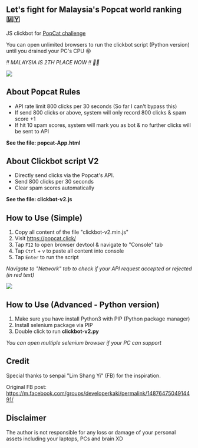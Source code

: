 ## Let's fight for Malaysia's Popcat world ranking 🇲🇾

JS clickbot for <a href="https://popcat.click/" target="_blank">PopCat challenge</a>

You can open unlimited browsers to run the clickbot script (Python version) until you drained your PC's CPU 😜

*‼️ MALAYSIA IS 2TH PLACE NOW ‼️ 🎉🎉*

<img src="https://i.imgur.com/688fQrN.png">

## About Popcat Rules

- API rate limit 800 clicks per 30 seconds (So far I can't bypass this)
- If send 800 clicks or above, system will only record 800 clicks & spam score +1
- If hit 10 spam scores, system will mark you as bot & no further clicks will be sent to API

**See the file: popcat-App.html**

## About Clickbot script V2

- Directly send clicks via the Popcat's API.
- Send 800 clicks per 30 seconds
- Clear spam scores automatically

**See the file: clickbot-v2.js**

## How to Use (Simple)

1. Copy all content of the file "clickbot-v2.min.js"
2. Visit <a href="https://popcat.click/" target="_blank">https://popcat.click/</a>
3. Tap `F12` to open browser devtool & navigate to "Console" tab
4. Tap `Ctrl` + `v` to paste all content into console
5. Tap `Enter` to run the script

*Navigate to "Network" tab to check if your API request accepted or rejected (in red text)*

<img src="https://i.imgur.com/UFYw0hw.png">

## How to Use (Advanced - Python version)

1. Make sure you have install Python3 with PIP (Python package manager)
2. Install selenium package via PIP
3. Double click to run **clickbot-v2.py**

*You can open multiple selenium browser if your PC can support*

## Credit

Special thanks to senpai "Lim Shang Yi" (FB) for the inspiration.

Original FB post: https://m.facebook.com/groups/developerkaki/permalink/1487647504914491/

## Disclaimer

The author is not responsible for any loss or damage of your personal assets including your laptops, PCs and brain XD
